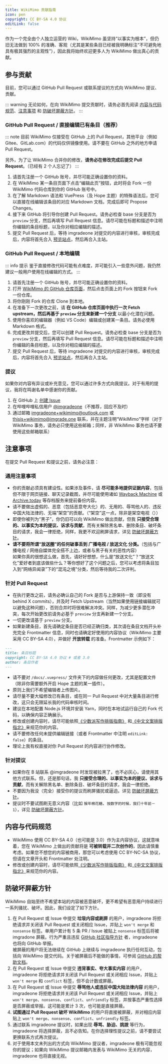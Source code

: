 ```yaml
---
title: WikiMimo 贡献指南
icon: pen
copyright: CC BY-SA 4.0 协议
editLink: false
---
```


作为一个完全由个人独立运营的 Wiki，WikiMimo 虽坚持“以事实为根本”，但仍旧无法做到 100% 的准确、客观（尤其是某些条目已经被我明确标注“不可避免地具有极其强烈的主观性”），因此我将始终欢迎更多人为 WikiMimo 做出真心的贡献。

## 参与贡献
目前，您可以通过 GitHub Pull Request 或联系提议的方式向 WikiMimo 提议、贡献。

::: warning
无论如何，在向 WikiMimo 提交贡献时，请务必首先阅读 [内容与代码规范]()、[注意事项](#注意事项) 和 [防破坏屏蔽方针](#防破坏屏蔽方针)。<!--  待补充 -->
:::

### GitHub Pull Request / 直接编辑已有条目（推荐）
::: note
目前 WikiMimo 仅接受在 GitHub 上的 Pull Request，其他平台（例如 Gitee、GitLab.com）的代码仅供镜像使用。请不要在 GitHub 之外的地方申请 Pull Request。

另外，为了让 WikiMimo 合并你的修改，**请务必在修改完成后提交 Pull Request**。（已经有 2 个人忘记了）
:::

1. 请首先注册一个 GitHub 账号，并尽可能正确设置你的资料。
2. 在 WikiMimo 某一条目页面下点击“编辑此页”按钮，此时将会 Fork 一份 WikiMimo 代码仓库到你的 GitHub 账号中。
3. 在了解 Markdown 语法和 VuePress（及 Hope 主题）的特殊语法后，您可以直接在线编辑该条目的对应 Markdown 文档，完成后即可 Propose Changes。
4. 接下来 GitHub 将引导你创建 Pull Request。请务必检查 base 分支是否为 `preview` 分支，然后再填写 Pull Request 信息。请尽可能在标题和描述中注明你编辑的条目标题，以及你对相应编辑的描述。
5. 提交 Pull Request 后，等待 imgradeone 对提交的内容进行审核，审核完成后，内容将首先合入 [预览站点](https://preview.wikimimo.com)，然后再合入主站。

### GitHub Pull Request / 本地编辑
::: info 提示
鉴于直接修改代码可能有点难度，并可能引入一些意外问题，我仍然建议一般用户使用在线编辑的方式。
:::

1. 请首先注册一个 GitHub 账号，并尽可能正确设置你的资料。
2. 打开 [WikiMimo 的 GitHub 仓库页面](https://github.com/imgradeone/wikimimo/)，然后点击页面上的 Fork 按钮来 Fork 一份仓库。
3. 将你刚刚 Fork 的仓库 Clone 到本地。
4. 在准备下一次更改之前，请 **在 GitHub 仓库页面中执行一次 Fetch upstream，然后再基于 `preview` 分支来新建一个分支** 以最小化潜在问题。
5. 使用你喜欢的编辑器（例如 VS Code）编辑或创建某一条目。请务必使用 Markdown 格式。
6. 完成更改并提交后，您可以创建 Pull Request。请务必检查 base 分支是否为 `preview` 分支，然后再填写 Pull Request 信息。请尽可能在标题和描述中注明你编辑的条目标题，以及你对相应编辑的描述。
7. 提交 Pull Request 后，等待 imgradeone 对提交的内容进行审核，审核完成后，内容将首先合入 [预览站点](https://preview.wikimimo.com)，然后再合入主站。

### 提议
如果你对内容有异议或补充意见，您可以通过许多方式向我提议。对于有用的提议，我将在鸣谢名单中感谢你的贡献。

1. 在 GitHub 上 [创建 Issue](https://github.com/imgradeone/wikimimo/issues)
2. 在哔哩哔哩私信用户 [@imgradeone](https://space.bilibili.com/107483999)（不推荐，回应不及时）
3. 通过邮箱 imgradeone+wikimimo@outlook.com 或 thisis+wikimimo@imgrade.one 联系，并在主题注明“WikiMimo”字样（对于 WikiMimo 事务，请务必只使用这些邮箱；同样，非 WikiMimo 事务也请不要使用这些邮箱联系）

## 注意事项
在提交 Pull Request 和提议之前，请务必注意：

### 通用注意事项
- 你的贡献必须具有建设性。如果涉及事件，请 **尽可能多地提供证据内容**，包括但不限于网页链接、聊天记录截图，并尽可能使用诸如 [Wayback Machine](https://web.archive.org) 或 [Archive.today](https://archive.ph) 等存档服务来提前备份内容。
- 请不要做出虚假的、恶意（包括恶意夸大化）的、无用的、辱骂他人的、违反中国大陆法律的、无端“架空”的贡献。（“架空”这一点，除非是架空电视（））
- 即使你被列为“黑子”，你仍旧可以向 WikiMimo 做出贡献，但我 **只接受合理的、以事实为本的提议、诉求与贡献**，而有关解除黑名单、删除条目、破坏条目的请求，我会一律拒绝，同样，我更不欢迎刷屏请求，详见 [防破坏屏蔽方针](#防破坏屏蔽方针)。
- **请不要将所谓“放送圈”的任何破事丢到 广播电视 / 放送文化 分类。**（包括与广播电视 / 网络自媒体完全搭不上边，或者与黑子有关的恶性内容）  
  如果你真的很想这么做，首先，请好好想想，什么是“放送文化”？“放送文化”爱好者到底该做些什么？等你想好了这个问题之后，您可以考虑将条目加入到“网络异闻录”下的“混沌之境”分类，然后等待我的二次评判。

### 针对 Pull Request
- 在执行更改之前，请务必确认自己的 Fork 是否与上游保持一致（即没有 behind X commits），并及时 Fetch Upstream（当然如果使用链接编辑就可以避免这种问题），否则合并时将很难解决冲突。同样，为减少更多潜在冲突，每次开始更改前请务必基于 `preview` 分支再新建一个分支。
- 一切更改请基于 `preview` 分支。
- 如果新建条目，首先请确定条目是否已经正确归类，其次请在条目文档开头补充完全 Frontmatter 信息，同时也请确定好使用的内容协议（WikiMimo 主要采用 CC BY-SA 4.0），并做好 **开放转载** 的准备。Frontmatter 示例如下：

```md
---
title: 条目标题
copyright: CC BY-SA 4.0 协议 # 或者 3.0
author: 条目作者
---
```

- 请不要对 `/docs/.vuepress/` 文件夹下的内容做任何更改，尤其是配置文件（除非你需要额外开启 Hope 主题的某一插件）。
- 原则上我们不希望编辑者上传图片。
- 请尽量不要大幅修改已有条目，或在同一 Pull Request 中对大量条目进行修改，这只会无限延长我的代码审核时间。
- 建议在本地配置 Node.js 环境并安装 Yarn，同时在本地试运行自己的 Fork 代码，以确保内容正确展示。
- 修改或创建内容时，请尽可能依照[《少数派写作排版指南》](https://sspai.com/post/37815) 和[《中文文案排版指北》](https://github.com/mzlogin/chinese-copywriting-guidelines)来规范你的内容。
- 请不要修改任何未提供编辑链接（或者 Frontmatter 中注明 `editLink: false`）的条目。
- 理论上我有权直接对你 Pull Request 的内容进行协作修改。

### 针对提议
- 如果你在 B 站联系 @imgradeone 时发现被拉黑了，也不必灰心，请使用其他方式联系。但，还是那句话，我 **只接受合理的、以事实为本的提议、诉求与贡献**，而有关解除黑名单、删除条目、破坏条目的请求，我会一律拒绝。
- 不要因为我没（完全）接受你的提议而刷屏骚扰或逼迫。详见 [防破坏屏蔽方针](#防破坏屏蔽方针)。
- 提议时不要试图刷无意义内容（比如 `猴年棉花糖`、`按数字的时候，我们十年前－1`），详见 [防破坏屏蔽方针](#防破坏屏蔽方针)。<!-- 除非你很想被我踹飞或者臭骂一顿 -->

## 内容与代码规范
- WikiMimo 使用 CC BY-SA 4.0（也可能是 3.0）作为主内容协议，这就意味着，您在 WikiMimo 上做出的贡献将是 **可被转载并二次创作的**，因此请慎重考虑。如果您不想您的内容被商用，那您可以考虑使用 CC BY-NC-SA 协议，但请在文章开头和 Frontmatter 处注明。
- 修改或创建内容时，请尽可能依照[《少数派写作排版指南》](https://sspai.com/post/37815) 和[《中文文案排版指北》](https://github.com/mzlogin/chinese-copywriting-guidelines)来规范你的内容。

## 防破坏屏蔽方针
WikiMimo 自始至终不希望本站的内容被恶意破坏，更不希望有恶意用户持续进行一系列骚扰、破坏。因此，我们设定了如下方针。

1. 在 Pull Request 或 Issue 中提交 **垃圾内容或刷屏** 的用户，imgradeone 将拒绝请求并关闭该 Pull Request 或关闭相应 Issue，并贴上 `won't merge` 和 `nonsense` 标签。单用户累计有 5 条 PR / Issue 被贴上 `nonsense` 标签后将被 imgradone 屏蔽。行为严重且违反 [GitHub 社区指导方针](https://docs.github.com/cn/site-policy/github-terms/github-community-guidelines) 者，imgradeone 也将向 GitHub 举报。  
  被屏蔽的用户将无法继续在 GitHub 上继续与 imgradeone 执行任何互动，包括向 WikiMimo 提交代码。关于被屏蔽后不能做的事情，可参阅 [GitHub 的帮助文档](https://docs.github.com/cn/communities/maintaining-your-safety-on-github/blocking-a-user-from-your-personal-account)。
2. 在 Pull Request 或 Issue 中提交 **违背事实、夸大事实内容** 的用户，imgradeone 将拒绝请求并关闭该 Pull Request 或关闭相应 Issue，并贴上 `won't merge` 和 `conflict` 标签，但不会计数或屏蔽。
3. 在 Pull Request 或 Issue 中提交 **辱骂他人或违反中国大陆法律内容** 的用户，imgradeone 将拒绝请求并关闭该 Pull Request 或关闭相应 Issue，并贴上 `won't merge`、`nonsense`、`conflict`、`unfriendly` 标签，并按事态严重性选择是否屏蔽或举报。这可能是累计 3 次，也可能是直接屏蔽。
4. **试图通过 Pull Request 破坏 WikiMimo** 的用户将直接被屏蔽，并对相应内容贴上 `won't merge`、`nonsense`、`conflict`、`unfriendly` 标签。
5. 通过联系 imgradeone 提议时，如果出现 **辱骂、胁迫、挑拨** 等行为，imgradeone 将选择屏蔽，且不必告知。在你选择理性提议之前，请不要尝试更换联系方式再次提议。
6. 对于使用本文未列出的方式向 WikiMimo 提议者，imgradeone 极有可能忽视你的提议；如果向 WikiMimo 提议邮箱内发表与 WikiMimo 无关的内容，imgradeone 也将直接无视。
